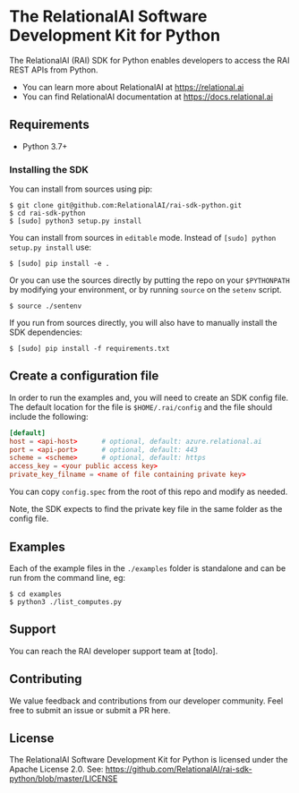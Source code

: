 # The RelationalAI Software Development Kit for Python

The RelationalAI (RAI) SDK for Python enables developers to access the RAI
REST APIs from Python.

* You can learn more about RelationalAI at <https://relational.ai>
* You can find RelationalAI documentation at <https://docs.relational.ai>

## Requirements

* Python 3.7+

### Installing the SDK

You can install from sources using pip:

```console
$ git clone git@github.com:RelationalAI/rai-sdk-python.git
$ cd rai-sdk-python
$ [sudo] python3 setup.py install
```

You can install from sources in `editable` mode. Instead of `[sudo] python setup.py install` use:

```console
$ [sudo] pip install -e .
```

Or you can use the sources directly by putting the repo on your `$PYTHONPATH`
by modifying your environment, or by running `source` on the `setenv` script.

```console
$ source ./sentenv
```

If you run from sources directly, you will also have to manually install the
SDK dependencies:

```console
$ [sudo] pip install -f requirements.txt
```

## Create a configuration file

In order to run the examples and, you will need to create an SDK config file.
The default location for the file is `$HOME/.rai/config` and the file should
include the following:

```conf
[default]
host = <api-host>      # optional, default: azure.relational.ai
port = <api-port>      # optional, default: 443
scheme = <scheme>      # optional, default: https
access_key = <your public access key>
private_key_filname = <name of file containing private key>
```

You can copy `config.spec` from the root of this repo and modify as needed.

Note, the SDK expects to find the private key file in the same folder as the
config file.

## Examples

Each of the example files in the `./examples` folder is standalone and can be
run from the command line, eg:

```console
$ cd examples
$ python3 ./list_computes.py
```

## Support

You can reach the RAI developer support team at [todo].

## Contributing

We value feedback and contributions from our developer community. Feel free
to submit an issue or submit a PR here.

## License

The RelationalAI Software Development Kit for Python is licensed under the
Apache License 2.0. See:
https://github.com/RelationalAI/rai-sdk-python/blob/master/LICENSE
